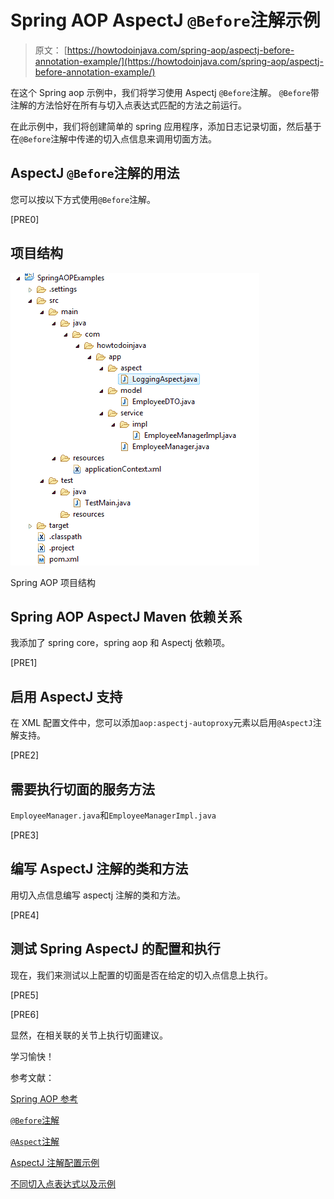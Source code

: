 # Spring AOP AspectJ `@Before`注解示例

> 原文： [https://howtodoinjava.com/spring-aop/aspectj-before-annotation-example/](https://howtodoinjava.com/spring-aop/aspectj-before-annotation-example/)

在这个 Spring aop 示例中，我们将学习使用 Aspectj `@Before`注解。 `@Before`带注解的方法恰好在所有与切入点表达式匹配的方法之前运行。

在此示例中，我们将创建简单的 spring 应用程序，添加日志记录切面，然后基于在`@Before`注解中传递的切入点信息来调用切面方法。

## AspectJ `@Before`注解的用法

您可以按以下方式使用`@Before`注解。

[PRE0]

## 项目结构

![Spring AOP Project Structure](img/89dd27f7d603b5a50cf05e2415f38f6f.jpg)

Spring AOP 项目结构

## Spring AOP AspectJ Maven 依赖关系

我添加了 spring core，spring aop 和 Aspectj 依赖项。

[PRE1]

## 启用 AspectJ 支持

在 XML 配置文件中，您可以添加`aop:aspectj-autoproxy`元素以启用`@AspectJ`注解支持。

[PRE2]

## 需要执行切面的服务方法

`EmployeeManager.java`和`EmployeeManagerImpl.java`

[PRE3]

## 编写 AspectJ 注解的类和方法

用切入点信息编写 aspectj 注解的类和方法。

[PRE4]

## 测试 Spring AspectJ 的配置和执行

现在，我们来测试以上配置的切面是否在给定的切入点信息上执行。

[PRE5]

[PRE6]

显然，在相关联的关节上执行切面建议。

学习愉快！

参考文献：

[Spring AOP 参考](https://docs.spring.io/spring/docs/current/spring-framework-reference/html/aop.html)

[`@Before`注解](https://eclipse.org/aspectj/doc/next/aspectj5rt-api/org/aspectj/lang/annotation/Before.html)

[`@Aspect`注解](https://eclipse.org/aspectj/doc/next/aspectj5rt-api/org/aspectj/lang/annotation/Aspect.html)

[AspectJ 注解配置示例](//howtodoinjava.com/spring/spring-aop/spring-aop-aspectj-example-tutorial-using-annotation-config/)

[不同切入点表达式以及示例](//howtodoinjava.com/spring/spring-aop/writing-spring-aop-aspectj-pointcut-expressions-with-examples/)